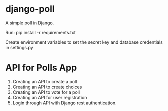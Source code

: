 django-poll
===========

A simple poll in Django.

Run:
 pip install -r requirements.txt
 
Create environment variables to set the secret key and database credentials in settings.py

API for Polls App
=================

1. Creating an API to create a poll
2. Creating an API to create choices
3. Creating an API to vote for a poll
4. Creating an API for user registration
4. Login through API with Django rest authentication.